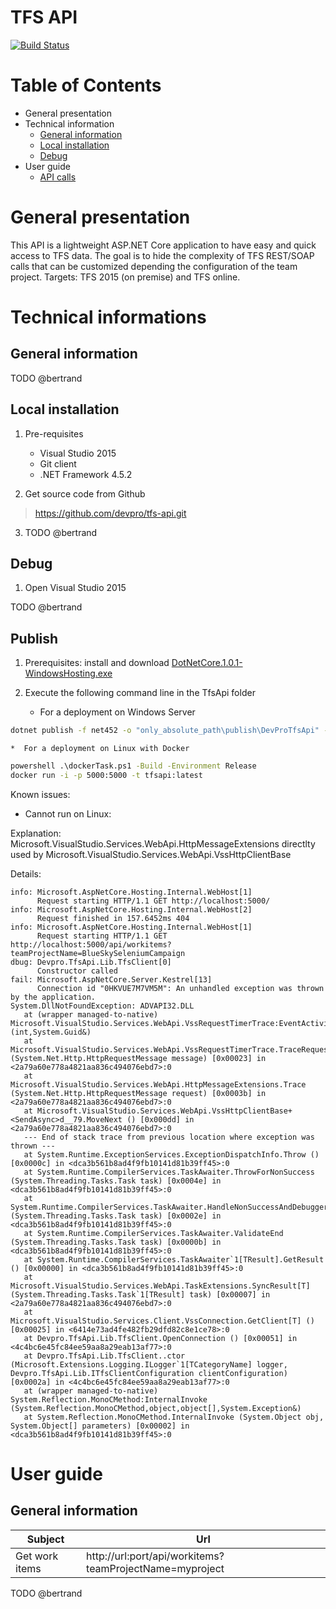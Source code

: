 TFS API
==============================

[![Build Status](https://travis-ci.org/devpro/tfs-api.svg?branch=master)](https://travis-ci.org/devpro/tfs-api)

# Table of Contents
* General presentation
* Technical information
    * [General information](#chapter-2-1)
    * [Local installation](#chapter-2-2)
    * [Debug](#chapter-2-3)
* User guide
    * [API calls](#chapter-3-1)

# General presentation

This API is a lightweight ASP.NET Core application to have easy and quick access to TFS data.
The goal is to hide the complexity of TFS REST/SOAP calls that can be customized depending the configuration of the team project.
Targets: TFS 2015 (on premise) and TFS online.

# Technical informations

## General information <a id="chapter-2-1"></a>

TODO @bertrand

## Local installation <a id="chapter-2-2"></a>

1. Pre-requisites
    - Visual Studio 2015
    - Git client
    - .NET Framework 4.5.2

2. Get source code from Github
> https://github.com/devpro/tfs-api.git

3. TODO @bertrand

## Debug <a id="chapter-2-3"></a>

1. Open Visual Studio 2015

TODO @bertrand

## Publish

1. Prerequisites: install and download [DotNetCore.1.0.1-WindowsHosting.exe](https://go.microsoft.com/fwlink/?LinkID=827547)

2. Execute the following command line in the TfsApi folder

    * For a deployment on Windows Server
```bat
dotnet publish -f net452 -o "only_absolute_path\publish\DevProTfsApi" -c Release
```

    *  For a deployment on Linux with Docker
```bat
powershell .\dockerTask.ps1 -Build -Environment Release
docker run -i -p 5000:5000 -t tfsapi:latest
```

Known issues:

* Cannot run on Linux:

Explanation: Microsoft.VisualStudio.Services.WebApi.HttpMessageExtensions directlty used by Microsoft.VisualStudio.Services.WebApi.VssHttpClientBase

Details:

    info: Microsoft.AspNetCore.Hosting.Internal.WebHost[1]
          Request starting HTTP/1.1 GET http://localhost:5000/
    info: Microsoft.AspNetCore.Hosting.Internal.WebHost[2]
          Request finished in 157.6452ms 404
    info: Microsoft.AspNetCore.Hosting.Internal.WebHost[1]
          Request starting HTTP/1.1 GET http://localhost:5000/api/workitems?teamProjectName=BlueSkySeleniumCampaign
    dbug: Devpro.TfsApi.Lib.TfsClient[0]
          Constructor called
    fail: Microsoft.AspNetCore.Server.Kestrel[13]
          Connection id "0HKVUE7M7VM5M": An unhandled exception was thrown by the application.
    System.DllNotFoundException: ADVAPI32.DLL
       at (wrapper managed-to-native) Microsoft.VisualStudio.Services.WebApi.VssRequestTimerTrace:EventActivityIdControl (int,System.Guid&)
       at Microsoft.VisualStudio.Services.WebApi.VssRequestTimerTrace.TraceRequest (System.Net.Http.HttpRequestMessage message) [0x00023] in <2a79a60e778a4821aa836c494076ebd7>:0
       at Microsoft.VisualStudio.Services.WebApi.HttpMessageExtensions.Trace (System.Net.Http.HttpRequestMessage request) [0x0003b] in <2a79a60e778a4821aa836c494076ebd7>:0
       at Microsoft.VisualStudio.Services.WebApi.VssHttpClientBase+<SendAsync>d__79.MoveNext () [0x000dd] in <2a79a60e778a4821aa836c494076ebd7>:0
       --- End of stack trace from previous location where exception was thrown ---
       at System.Runtime.ExceptionServices.ExceptionDispatchInfo.Throw () [0x0000c] in <dca3b561b8ad4f9fb10141d81b39ff45>:0
       at System.Runtime.CompilerServices.TaskAwaiter.ThrowForNonSuccess (System.Threading.Tasks.Task task) [0x0004e] in <dca3b561b8ad4f9fb10141d81b39ff45>:0
       at System.Runtime.CompilerServices.TaskAwaiter.HandleNonSuccessAndDebuggerNotification (System.Threading.Tasks.Task task) [0x0002e] in <dca3b561b8ad4f9fb10141d81b39ff45>:0
       at System.Runtime.CompilerServices.TaskAwaiter.ValidateEnd (System.Threading.Tasks.Task task) [0x0000b] in <dca3b561b8ad4f9fb10141d81b39ff45>:0
       at System.Runtime.CompilerServices.TaskAwaiter`1[TResult].GetResult () [0x00000] in <dca3b561b8ad4f9fb10141d81b39ff45>:0
       at Microsoft.VisualStudio.Services.WebApi.TaskExtensions.SyncResult[T] (System.Threading.Tasks.Task`1[TResult] task) [0x00007] in <2a79a60e778a4821aa836c494076ebd7>:0
       at Microsoft.VisualStudio.Services.Client.VssConnection.GetClient[T] () [0x00025] in <6414e73ad4fe482fb29dfd82c8e1ce78>:0
       at Devpro.TfsApi.Lib.TfsClient.OpenConnection () [0x00051] in <4c4bc6e45fc84ee59aa8a29eab13af77>:0
       at Devpro.TfsApi.Lib.TfsClient..ctor (Microsoft.Extensions.Logging.ILogger`1[TCategoryName] logger, Devpro.TfsApi.Lib.ITfsClientConfiguration clientConfiguration) [0x0002a] in <4c4bc6e45fc84ee59aa8a29eab13af77>:0
       at (wrapper managed-to-native) System.Reflection.MonoCMethod:InternalInvoke (System.Reflection.MonoCMethod,object,object[],System.Exception&)
       at System.Reflection.MonoCMethod.InternalInvoke (System.Object obj, System.Object[] parameters) [0x00002] in <dca3b561b8ad4f9fb10141d81b39ff45>:0

# User guide

## General information <a id="chapter-3-1"></a>

Subject | Url
------------ | -------------
Get work items | http://url:port/api/workitems?teamProjectName=myproject

TODO @bertrand
